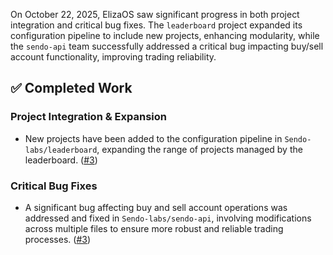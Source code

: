 On October 22, 2025, ElizaOS saw significant progress in both project integration and critical bug fixes. The `leaderboard` project expanded its configuration pipeline to include new projects, enhancing modularity, while the `sendo-api` team successfully addressed a critical bug impacting buy/sell account functionality, improving trading reliability.

## ✅ Completed Work
### Project Integration & Expansion
*   New projects have been added to the configuration pipeline in `Sendo-labs/leaderboard`, expanding the range of projects managed by the leaderboard. ([#3](https://github.com/Sendo-labs/leaderboard/pull/3))

### Critical Bug Fixes
*   A significant bug affecting buy and sell account operations was addressed and fixed in `Sendo-labs/sendo-api`, involving modifications across multiple files to ensure more robust and reliable trading processes. ([#3](https://github.com/Sendo-labs/sendo-api/pull/3))